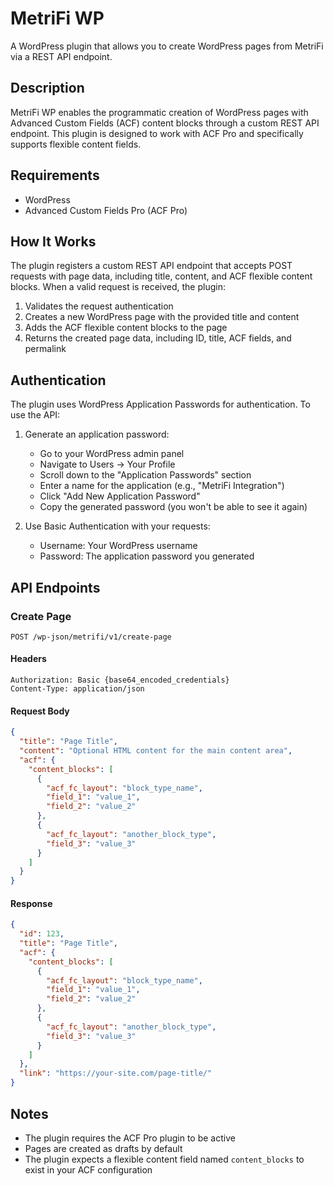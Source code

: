 # MetriFi WP

A WordPress plugin that allows you to create WordPress pages from MetriFi via a REST API endpoint.

## Description

MetriFi WP enables the programmatic creation of WordPress pages with Advanced Custom Fields (ACF) content blocks through a custom REST API endpoint. This plugin is designed to work with ACF Pro and specifically supports flexible content fields.

## Requirements

- WordPress
- Advanced Custom Fields Pro (ACF Pro)

## How It Works

The plugin registers a custom REST API endpoint that accepts POST requests with page data, including title, content, and ACF flexible content blocks. When a valid request is received, the plugin:

1. Validates the request authentication
2. Creates a new WordPress page with the provided title and content
3. Adds the ACF flexible content blocks to the page
4. Returns the created page data, including ID, title, ACF fields, and permalink

## Authentication

The plugin uses WordPress Application Passwords for authentication. To use the API:

1. Generate an application password:
   - Go to your WordPress admin panel
   - Navigate to Users → Your Profile
   - Scroll down to the "Application Passwords" section
   - Enter a name for the application (e.g., "MetriFi Integration")
   - Click "Add New Application Password"
   - Copy the generated password (you won't be able to see it again)

2. Use Basic Authentication with your requests:
   - Username: Your WordPress username
   - Password: The application password you generated

## API Endpoints

### Create Page

```
POST /wp-json/metrifi/v1/create-page
```

#### Headers

```
Authorization: Basic {base64_encoded_credentials}
Content-Type: application/json
```

#### Request Body

```json
{
  "title": "Page Title",
  "content": "Optional HTML content for the main content area",
  "acf": {
    "content_blocks": [
      {
        "acf_fc_layout": "block_type_name",
        "field_1": "value_1",
        "field_2": "value_2"
      },
      {
        "acf_fc_layout": "another_block_type",
        "field_3": "value_3"
      }
    ]
  }
}
```

#### Response

```json
{
  "id": 123,
  "title": "Page Title",
  "acf": {
    "content_blocks": [
      {
        "acf_fc_layout": "block_type_name",
        "field_1": "value_1",
        "field_2": "value_2"
      },
      {
        "acf_fc_layout": "another_block_type",
        "field_3": "value_3"
      }
    ]
  },
  "link": "https://your-site.com/page-title/"
}
```

## Notes

- The plugin requires the ACF Pro plugin to be active
- Pages are created as drafts by default
- The plugin expects a flexible content field named `content_blocks` to exist in your ACF configuration
